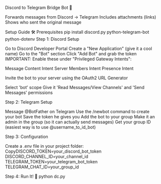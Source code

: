 Discord to Telegram Bridge Bot 🌉

Forwards messages from Discord → Telegram
Includes attachments (links)
Shows who sent the original message

Setup Guide 🛠️
Prerequisites
pip install discord.py python-telegram-bot python-dotenv
Step 1: Discord Setup

Go to Discord Developer Portal
Create a "New Application" (give it a cool name)
Go to the "Bot" section
Click "Add Bot" and grab the token
IMPORTANT: Enable these under "Privileged Gateway Intents":

Message Content Intent
Server Members Intent
Presence Intent


Invite the bot to your server using the OAuth2 URL Generator

Select 'bot' scope
Give it 'Read Messages/View Channels' and 'Send Messages' permissions



Step 2: Telegram Setup

Message @BotFather on Telegram
Use the /newbot command to create your bot
Save the token he gives you
Add the bot to your group
Make it an admin in the group (so it can actually send messages)
Get your group ID (easiest way is to use @username_to_id_bot)

Step 3: Configuration

Create a .env file in your project folder:
CopyDISCORD_TOKEN=your_discord_bot_token
DISCORD_CHANNEL_ID=your_channel_id
TELEGRAM_TOKEN=your_telegram_bot_token
TELEGRAM_CHAT_ID=your_group_id

Step 4: Run It! 🚀
python dc.py
